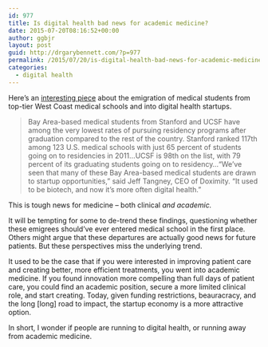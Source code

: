```yaml
---
id: 977
title: Is digital health bad news for academic medicine?
date: 2015-07-20T08:16:52+00:00
author: ggbjr
layout: post
guid: http://drgarybennett.com/?p=977
permalink: /2015/07/20/is-digital-health-bad-news-for-academic-medicine/
categories:
  - digital health
---
```

Here&#8217;s an [interesting piece](http://www.npr.org/sections/health-shots/2015/07/19/423882899/siren-song-of-tech-lures-new-doctors-away-from-medicine?utm_source=facebook.com&utm_medium=social&utm_campaign=npr&utm_term=nprnews&utm_content=20150720) about the emigration of medical students from top-tier West Coast medical schools and into digital health startups.

> Bay Area-based medical students from Stanford and UCSF have among the very lowest rates of pursuing residency programs after graduation compared to the rest of the country. Stanford ranked 117th among 123 U.S. medical schools with just 65 percent of students going on to residencies in 2011&#8230;UCSF is 98th on the list, with 79 percent of its graduating students going on to residency&#8230;&#8220;We&#8217;ve seen that many of these Bay Area-based medical students are drawn to startup opportunities,&#8221; said Jeff Tangney, CEO of Doximity. &#8220;It used to be biotech, and now it&#8217;s more often digital health.&#8221;

This is tough news for medicine &#8211; both clinical _and academic._

It will be tempting for some to de-trend these findings, questioning whether these emigrees should&#8217;ve ever entered medical school in the first place. Others might argue that these departures are actually good news for future patients. But these perspectives miss the underlying trend.

It used to be the case that if you were interested in improving patient care and creating better, more efficient treatments, you went into academic medicine. If you found innovation more compelling than full days of patient care, you could find an academic position, secure a more limited clinical role, and start creating. Today, given funding restrictions, beauracracy, and the long [long] road to impact, the startup economy is a more attractive option. 

In short, I wonder if people are running to digital health, or running away from academic medicine.